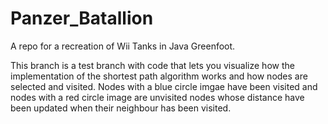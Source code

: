 # Panzer_Batallion
A repo for a recreation of Wii Tanks in Java Greenfoot.

This branch is a test branch with code that lets you visualize how the implementation of the shortest path algorithm works and how nodes are selected and visited. Nodes with a blue circle imgae have been visited and nodes with a red circle image are unvisited nodes whose distance have been updated when their neighbour has been visited.
